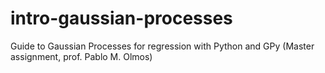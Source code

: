 # intro-gaussian-processes
Guide to Gaussian Processes for regression with Python and GPy (Master assignment, prof. Pablo M. Olmos)
